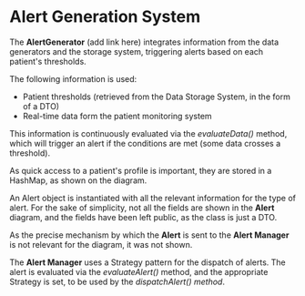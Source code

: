 # Alert Generation System

The **AlertGenerator** (add link here) integrates information from the data generators and the 
storage system, triggering alerts based on each patient's thresholds.

The following information is used:
* Patient thresholds (retrieved from the Data Storage System, in the form of a DTO)
* Real-time data form the patient monitoring system

This information is continuously evaluated via the *evaluateData()* method, which will trigger 
an alert if the conditions are met (some data crosses a threshold).

As quick access to a patient's profile is important, they are stored in a HashMap, as shown on
the diagram. 

An Alert object is instantiated with all the relevant information for the type of alert.
For the sake of simplicity, not all the fields are shown in the **Alert** diagram,
and the fields have been left public, as the class is just a DTO.

As the precise mechanism by which the **Alert** is sent
to the **Alert Manager** is not relevant for the diagram, it was not shown.

The **Alert Manager** uses a Strategy pattern for the dispatch of alerts.
The alert is evaluated via the *evaluateAlert()* method, and the appropriate Strategy is set, 
to be used by the *dispatchAlert() method*.
